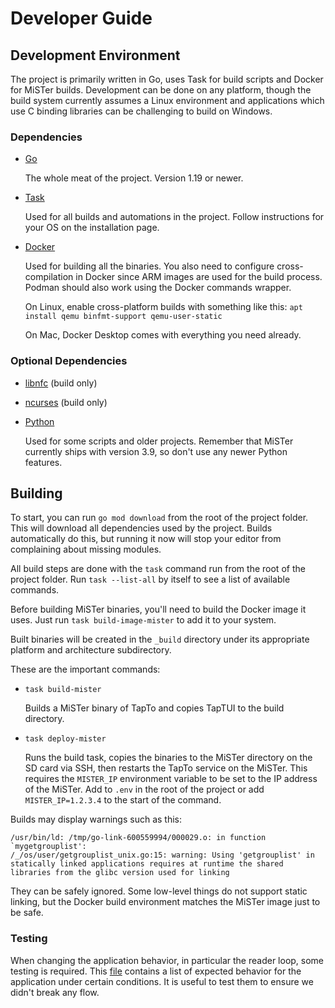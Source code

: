 # Developer Guide

## Development Environment

The project is primarily written in Go, uses Task for build scripts and Docker for MiSTer builds. Development can be done on any platform, though the build system currently assumes a Linux environment and applications which use C binding libraries can be challenging to build on Windows.

### Dependencies

- [Go](https://go.dev/)

  The whole meat of the project. Version 1.19 or newer.

- [Task](https://taskfile.dev/)

  Used for all builds and automations in the project. Follow instructions for your OS on the installation page.

- [Docker](https://www.docker.com/)

  Used for building all the binaries. You also need to configure cross-compilation in Docker since ARM images are used for the build process. Podman should also work using the Docker commands wrapper.

  On Linux, enable cross-platform builds with something like this: `apt install qemu binfmt-support qemu-user-static`

  On Mac, Docker Desktop comes with everything you need already.

### Optional Dependencies

- [libnfc](https://github.com/nfc-tools/libnfc) (build only)

- [ncurses](https://tldp.org/HOWTO/NCURSES-Programming-HOWTO/) (build only)

- [Python](https://www.python.org/)

  Used for some scripts and older projects. Remember that MiSTer currently ships with version 3.9, so don't use any newer Python features.

## Building

To start, you can run `go mod download` from the root of the project folder. This will download all dependencies used by the project. Builds automatically do this, but running it now will stop your editor from complaining about missing modules.

All build steps are done with the `task` command run from the root of the project folder. Run `task --list-all` by itself to see a list of available commands.

Before building MiSTer binaries, you'll need to build the Docker image it uses. Just run `task build-image-mister` to add it to your system.

Built binaries will be created in the `_build` directory under its appropriate platform and architecture subdirectory.

These are the important commands:

- `task build-mister`

  Builds a MiSTer binary of TapTo and copies TapTUI to the build directory.

- `task deploy-mister`

  Runs the build task, copies the binaries to the MiSTer directory on the SD card via SSH, then restarts the TapTo service on the MiSTer. This requires the `MISTER_IP` environment variable to be set to the IP address of the MiSTer. Add to `.env` in the root of the project or add `MISTER_IP=1.2.3.4` to the start of the command.

Builds may display warnings such as this:

```
/usr/bin/ld: /tmp/go-link-600559994/000029.o: in function `mygetgrouplist':
/_/os/user/getgrouplist_unix.go:15: warning: Using 'getgrouplist' in statically linked applications requires at runtime the shared libraries from the glibc version used for linking
```

They can be safely ignored. Some low-level things do not support static linking, but the Docker build environment matches the MiSTer image just to be safe.

### Testing

When changing the application behavior, in particular the reader loop, some testing is required. This [file](./scanner_behavior.md) contains a list of expected behavior for the application under certain conditions. It is useful to test them to ensure we didn't break any flow.
